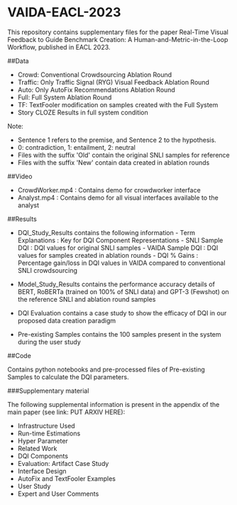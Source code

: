 # VAIDA-EACL-2023
This repository contains supplementary files for the paper Real-Time Visual Feedback to Guide Benchmark Creation: A Human-and-Metric-in-the-Loop Workflow, published in EACL 2023.

##Data

- Crowd: Conventional Crowdsourcing Ablation Round
- Traffic: Only Traffic Signal (RYG) Visual Feedback Ablation Round
- Auto: Only AutoFix Recommendations Ablation Round
- Full: Full System Ablation Round
- TF: TextFooler modification on samples created with the Full System
- Story CLOZE Results in full system condition

Note:
- Sentence 1 refers to the premise, and Sentence 2 to the hypothesis.
- 0: contradiction, 1: entailment, 2: neutral
- Files with the suffix 'Old' contain the original SNLI samples for reference
- Files with the suffix 'New' contain data created in ablation rounds

##Video

- CrowdWorker.mp4 : Contains demo for crowdworker interface
- Analyst.mp4 : Contains demo for all visual interfaces available to the analyst

##Results

- DQI_Study_Results contains the following information
        - Term Explanations : Key for DQI Component Representations
        - SNLI Sample DQI : DQI values for original SNLI samples
        - VAIDA Sample DQI : DQI values for samples created in ablation rounds
        - DQI % Gains : Percentage gain/loss in DQI values in VAIDA compared to conventional SNLI crowdsourcing

- Model_Study_Results  contains the performance accuracy details of BERT, RoBERTa (trained on 100% of SNLI data) and GPT-3 (Fewshot) on the reference SNLI and ablation round samples

- DQI Evaluation contains a case study to show the efficacy of DQI in our proposed data creation paradigm

- Pre-existing Samples contains the 100 samples present in the system during the user study

##Code

Contains python notebooks and pre-processed files of Pre-existing Samples to calculate the DQI parameters.

###Supplementary material

The following supplemental information is present in the appendix of the main paper (see link: PUT ARXIV HERE):

- Infrastructure Used
- Run-time Estimations
- Hyper Parameter
- Related Work
- DQI Components
- Evaluation: Artifact Case Study
- Interface Design
- AutoFix and TextFooler Examples
- User Study
- Expert and User Comments